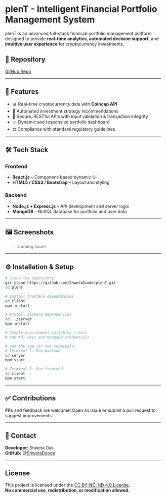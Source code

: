 # plenT - Intelligent Financial Portfolio Management System

plenT is an advanced full-stack financial portfolio management platform designed to provide **real-time analytics**, **automated decision support**, and **intuitive user experience** for cryptocurrency investments.

## 🔗 Repository
[GitHub Repo](https://github.com/ShwetaDcode/plenT.git)

---

## 🚀 Features
- 📊 Real-time cryptocurrency data with **Coincap API**
- 🤖 Automated investment strategy recommendations
- 🔐 Secure, RESTful APIs with input validation & transaction integrity
- 📈 Dynamic and responsive portfolio dashboard
- ⚖️ Compliance with standard regulatory guidelines

---

## 🛠️ Tech Stack

### Frontend
- **React.js** – Component-based dynamic UI
- **HTML5 / CSS3 / Bootstrap** – Layout and styling

### Backend
- **Node.js + Express.js** – API development and server logic
- **MongoDB** – NoSQL database for portfolio and user data

---

## 🖼️ Screenshots
> Coming soon!

---

## ⚙️ Installation & Setup
```bash
# Clone the repository
git clone https://github.com/ShwetaDcode/plenT.git
cd plenT

# Install frontend dependencies
cd client
npm install

# Install backend dependencies
cd ../server
npm install

# Create environment variables (.env)
# Add API keys and MongoDB credentials

# Run the app (in two terminals)
# Terminal 1: Run backend
cd server
npm start

# Terminal 2: Run frontend
cd client
npm start
```

---

## ✅ Contributions
PRs and feedback are welcome! Open an issue or submit a pull request to suggest improvements.

---

## 📧 Contact
**Developer:** Shweta Das  
**GitHub:** [@ShwetaDcode](https://github.com/ShwetaDcode)

---

## License

This project is licensed under the [CC BY-NC-ND 4.0 License](https://creativecommons.org/licenses/by-nc-nd/4.0/).  
**No commercial use, redistribution, or modification allowed.**

